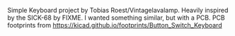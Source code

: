 Simple Keyboard project by Tobias Roest/Vintagelavalamp.
Heavily inspired by the SICK-68 by FIXME.
I wanted something similar, but with a PCB.
PCB footprints from https://kicad.github.io/footprints/Button_Switch_Keyboard
